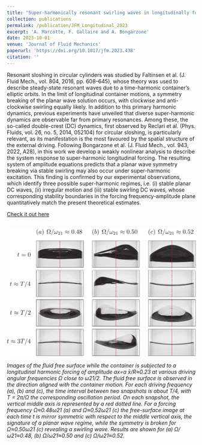 ```yaml
---
title: "Super-harmonically resonant swirling waves in longitudinally forced circular cylinders"
collection: publications
permalink: /publication/JFM_Longitudinal_2023
excerpt: 'A. Marcotte, F. Gallaire and A. Bongarzone'
date: 2023-10-01
venue: 'Journal of Fluid Mechanics'
paperurl: 'https://doi.org/10.1017/jfm.2023.438'
citation: ''
---
```

Resonant sloshing in circular cylinders was studied by Faltinsen et al. (J. Fluid Mech., vol. 804, 2016, pp. 608–645), whose theory was used to describe steady-state resonant waves due to a time-harmonic container’s elliptic orbits. In the limit of longitudinal container motions, a symmetry breaking of the planar wave solution occurs, with clockwise and anti-clockwise swirling equally likely. In addition to this primary harmonic dynamics, previous experiments have unveiled that diverse super-harmonic dynamics are observable far from primary resonances. Among these, the so-called double-crest (DC) dynamics, first observed by Reclari et al. (Phys. Fluids, vol. 26, no. 5, 2014, 052104) for circular sloshing, is particularly relevant, as its manifestation is the most favoured by the spatial structure of the external driving. Following Bongarzone et al. (J. Fluid Mech., vol. 943, 2022, A28), in this work we develop a weakly nonlinear analysis to describe the system response to super-harmonic longitudinal forcing. The resulting system of amplitude equations predicts that a planar wave symmetry breaking via stable swirling may also occur under super-harmonic excitation. This finding is confirmed by our experimental observations, which identify three possible super-harmonic regimes, i.e. (i) stable planar DC waves, (ii) irregular motion and (iii) stable swirling DC waves, whose corresponding stability boundaries in the forcing frequency-amplitude plane quantitatively match the present theoretical estimates.

[Check it out here](http://Alessandro-Bongarzone.github.io/files/JFM_Super-harmonically-resonant-swirling-waves-in-longitudinally-forced-circular-cylinders.pdf)

<br/><img src='/images/JFM_Longitudinal_2023_GA.pdf'>

_Images of the fluid free surface while the container is subjected to a longitudinal harmonic forcing of amplitude ax=a ̄x/R≈0.23 at various driving angular frequencies Ω close to ω21/2. The fluid free surface is observed in the direction aligned with the container motion. For each driving frequency (a), (b) and (c), the time interval between two snapshots is about T/4, with T = 2π/Ω the corresponding oscillation period. On each snapshot, the vertical middle axis is represented by a red dotted line. For a forcing frequency Ω≈0.48ω21 (a) and Ω≈0.52ω21 (c) the free-surface image at each time t is mirror symmetric with respect to the middle vertical axis, the signature of a planar wave regime, while the symmetry is broken for Ω≈0.50ω21 (c) revealing a swirling wave. Results are shown for (a) Ω/ω21≈0.48, (b) Ω/ω21≈0.50 and (c) Ω/ω21≈0.52._
